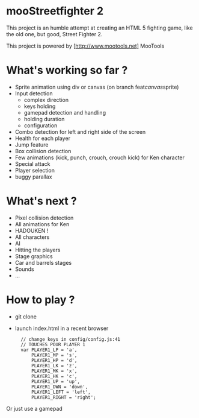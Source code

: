 # mooStreetfighter 2

This project is an humble attempt at creating an HTML 5 fighting game, like the old one, but good, Street Fighter 2.

This project is powered by [http://www.mootools.net] MooTools

# What's working so far ?
* Sprite animation using div or canvas (on branch feat*canvas*sprite)
* Input detection
	* complex direction
	* keys holding
	* gamepad detection and handling
	* holding duration
	* configuration
* Combo detection for left and right side of the screen
* Health for each player
* Jump feature
* Box collision detection
* Few animations (kick, punch, crouch, crouch kick) for Ken character
* Special attack
* Player selection
* buggy parallax

# What's next ?
* Pixel collision detection
* All animations for Ken
* HADOUKEN !
* All characters
* AI
* Hitting the players
* Stage graphics
* Car and barrels stages
* Sounds
* ...

# How to play ?
- git clone
- launch index.html in a recent browser

        // change keys in config/config.js:41
        // TOUCHES POUR PLAYER 1
        var PLAYER1_LP = 'a',
            PLAYER1_MP = 's',
            PLAYER1_HP = 'd',
            PLAYER1_LK = 'z',
            PLAYER1_MK = 'x',
            PLAYER1_HK = 'c',
            PLAYER1_UP = 'up',
            PLAYER1_DWN = 'down',
            PLAYER1_LEFT = 'left',
            PLAYER1_RIGHT = 'right';
	    
Or just use a gamepad
    


